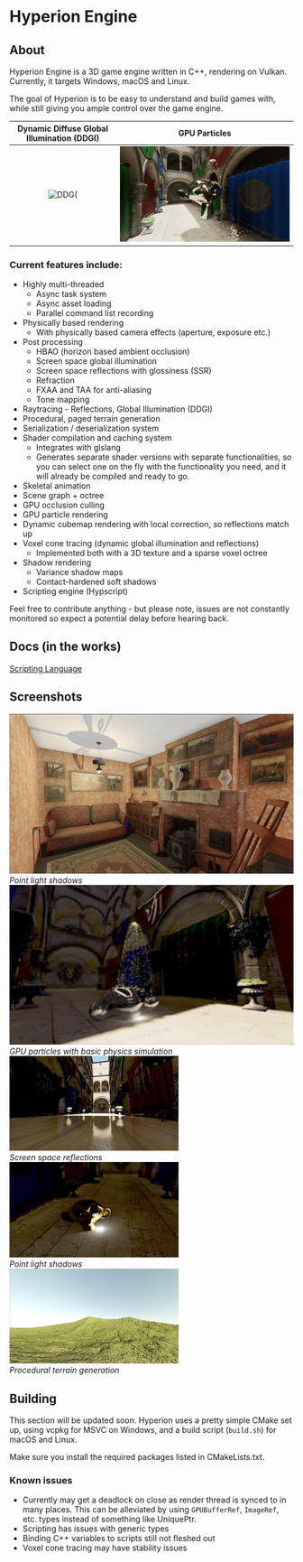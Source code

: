 # Hyperion Engine


## About

Hyperion Engine is a 3D game engine written in C++, rendering on Vulkan. Currently, it targets Windows, macOS and Linux.

The goal of Hyperion is to be easy to understand and build games with, while still giving you ample control over the game engine.

Dynamic Diffuse Global Illumination (DDGI) | GPU Particles
:-----------------------------------------:|:-------------------------:
![DDG(](/screenshots/ddgi.gif)             | ![GPU particles](/screenshots/particles.gif)

### Current features include:
* Highly multi-threaded
     * Async task system
     * Async asset loading
     * Parallel command list recording
* Physically based rendering
     * With physically based camera effects (aperture, exposure etc.)
* Post processing
     * HBAO (horizon based ambient occlusion)
     * Screen space global illumination
     * Screen space reflections with glossiness (SSR)
     * Refraction
     * FXAA and TAA for anti-aliasing
     * Tone mapping
* Raytracing - Reflections, Global Illumination (DDGI)
* Procedural, paged terrain generation
* Serialization / deserialization system
* Shader compilation and caching system
     * Integrates with glslang
     * Generates separate shader versions with separate functionalities,
       so you can select one on the fly with the functionality you need, and it will already be compiled and ready to go.
* Skeletal animation
* Scene graph + octree
* GPU occlusion culling
* GPU particle rendering
* Dynamic cubemap rendering with local correction, so reflections match up
* Voxel cone tracing (dynamic global illumination and reflections)
     * Implemented both with a 3D texture and a sparse voxel octree
* Shadow rendering
     * Variance shadow maps
     * Contact-hardened soft shadows
* Scripting engine (Hypscript)


Feel free to contribute anything - but please note, issues are not constantly monitored so expect a potential delay before hearing back.

## Docs (in the works)
[Scripting Language](doc/ScriptingLanguage.md)

## Screenshots
![Point light shadows](/screenshots/room.jpg)\
*Point light shadows*\
![Particle physics demo](/screenshots/particle_phys2.gif)\
*GPU particles with basic physics simulation*\
![screenshot](/screenshots/ssr.jpg)\
*Screen space reflections*\
![screenshot](/screenshots/point-shadows.jpg)\
*Point light shadows*\
![screenshot](/screenshots/procedural_terrain.jpg)\
*Procedural terrain generation*


## Building

This section will be updated soon. Hyperion uses a pretty simple CMake set up, using vcpkg for MSVC on Windows, and a build script (`build.sh`) for macOS and Linux.

Make sure you install the required packages listed in CMakeLists.txt.

### Known issues
* Currently may get a deadlock on close as render thread is synced to in many places. This can be alleviated by using `GPUBufferRef`, `ImageRef`, etc. types instead of something like UniquePtr<GPUBuffer>.
* Scripting has issues with generic types
* Binding C++ variables to scripts still not fleshed out
* Voxel cone tracing may have stability issues
